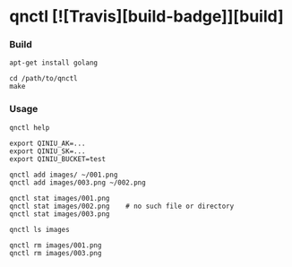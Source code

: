 # qnctl [![Travis][build-badge]][build]

### Build

```
apt-get install golang

cd /path/to/qnctl
make
```

### Usage

```
qnctl help

export QINIU_AK=...
export QINIU_SK=...
export QINIU_BUCKET=test

qnctl add images/ ~/001.png
qnctl add images/003.png ~/002.png

qnctl stat images/001.png
qnctl stat images/002.png    # no such file or directory
qnctl stat images/003.png

qnctl ls images

qnctl rm images/001.png
qnctl rm images/003.png
```
